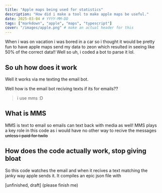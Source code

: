 ```yaml
---
title: "Apple maps being used for statistics"
description: "How did i make a tool to make apple maps be useful."
date: 2025-03-04 # YYYY-MM-DD
tags: ["markdown", "apple", "maps", "typescript"]
cover: "/images/apple.png" # make an actual header for this
---
```


When i was on vacation i was bored in a car so i thought it would be pretty fun to have apple maps send my data to zeon which resulted in seeing like 50% of the correct data!!
Well so uh, i coded a bot to parse it lol.

## So uh how does it work

Well it works via me texting the email bot.

Well how is the email bot reciving texts if its for emails??

> i use mms :D

## What is MMS

MMS is text to email so emails can text back with media as well!
MMS plays a key role in this code as i would have no other way to recive the messages ~~unless i paid for twilo~~

## How does the code actually work, stop giving bloat
So this code watches the email and when it recives a text matching the janky way apple sends it. 
It compiles an epic json file with 

[unfinished, draft]
(please finish me)